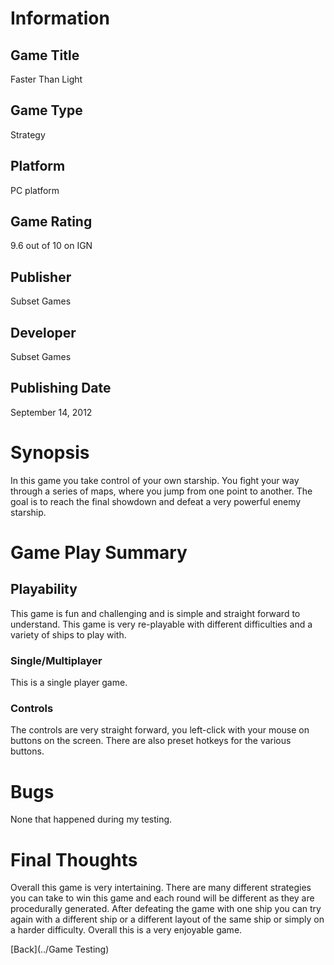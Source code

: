 # Information

## Game Title

Faster Than Light

## Game Type

Strategy

## Platform

PC platform

## Game Rating

9.6 out of 10 on IGN

## Publisher

Subset Games

## Developer

Subset Games

## Publishing Date

September 14, 2012

# Synopsis

In this game you take control of your own starship. You fight your way through a series of maps, where you jump from one point to
another.  The goal is to reach the final showdown and defeat a very powerful enemy starship.

# Game Play Summary

## Playability
  
This game is fun and challenging and is simple and straight forward to understand.  This game is very re-playable with different
difficulties and a variety of ships to play with.

### Single/Multiplayer

This is a single player game.

### Controls

The controls are very straight forward, you left-click with your mouse on buttons on the screen.  There are also preset hotkeys
for the various buttons.

# Bugs

None that happened during my testing.

# Final Thoughts

Overall this game is very intertaining.  There are many different strategies you can take to win this game and each round will be
different as they are procedurally generated.  After defeating the game with one ship you can try again with a different ship or
a different layout of the same ship or simply on a harder difficulty.  Overall this is a very enjoyable game.

[Back](../Game Testing)
